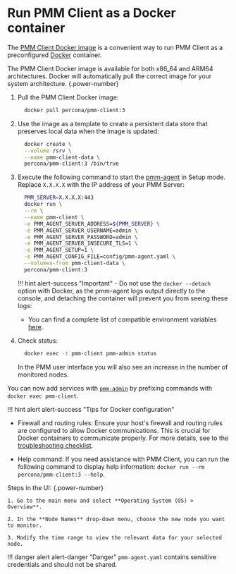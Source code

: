 # Run PMM Client as a Docker container

The [PMM Client Docker image](https://hub.docker.com/r/percona/pmm-client/tags/) is a convenient way to run PMM Client as a preconfigured [Docker](https://docs.docker.com/get-docker/) container. 

The PMM Client Docker image is available for both x86_64 and ARM64 architectures. Docker will automatically pull the correct image for your system architecture.
{.power-number}

1. Pull the PMM Client Docker image:

    ```sh
      docker pull percona/pmm-client:3
    ```

2. Use the image as a template to create a persistent data store that preserves local data when the image is updated:

    ```sh
      docker create \
      --volume /srv \
      --name pmm-client-data \
      percona/pmm-client:3 /bin/true
    ```

3. Execute the following command to start the [pmm-agent](../../use/commands/pmm-agent.md) in Setup mode. Replace `X.X.X.X` with the IP address of your PMM Server:

    ```sh
      PMM_SERVER=X.X.X.X:443
      docker run \
      --rm \
      --name pmm-client \
      -e PMM_AGENT_SERVER_ADDRESS=${PMM_SERVER} \
      -e PMM_AGENT_SERVER_USERNAME=admin \
      -e PMM_AGENT_SERVER_PASSWORD=admin \
      -e PMM_AGENT_SERVER_INSECURE_TLS=1 \
      -e PMM_AGENT_SETUP=1 \
      -e PMM_AGENT_CONFIG_FILE=config/pmm-agent.yaml \
      --volumes-from pmm-client-data \
      percona/pmm-client:3
    ```
    !!! hint alert-success "Important"
       - Do not use the `docker --detach` option with Docker, as the pmm-agent logs output directly to the console, and detaching the container will prevent you from seeing these logs:
      - You can find a complete list of compatible environment variables [here](../../use/commands/pmm-agent.md).

3. Check status:

    ```sh
      docker exec -t pmm-client pmm-admin status
    ```

    In the PMM user interface you will also see an increase in the number of monitored nodes.

You can now add services with [`pmm-admin`](../../use/commands/pmm-admin.md) by prefixing commands with `docker exec pmm-client`.

!!! hint alert alert-success "Tips for Docker configuration"

   - Firewall and routing rules: Ensure your host's firewall and routing rules are configured to allow Docker communications. This is crucial for Docker containers to communicate properly. For more details, see to the [troubleshooting checklist](https://chat.deepseek.com/a/troubleshoot/checklist.md).

   - Help command: If you need assistance with PMM Client, you can run the following command to display help information: `docker run --rm percona/pmm-client:3 --help`.

Steps in the UI:
{.power-number}

    1. Go to the main menu and select **Operating System (OS) > Overview**.

    2. In the **Node Names** drop-down menu, choose the new node you want to monitor.

    3. Modify the time range to view the relevant data for your selected node.

!!! danger alert alert-danger "Danger"
    `pmm-agent.yaml` contains sensitive credentials and should not be shared.
